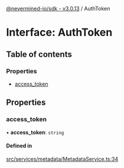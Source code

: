 [@nevermined-io/sdk - v3.0.13](../code-reference.md) / AuthToken

# Interface: AuthToken

## Table of contents

### Properties

- [access_token](AuthToken.md#access_token)

## Properties

### access_token

• **access_token**: `string`

#### Defined in

[src/services/metadata/MetadataService.ts:34](https://github.com/nevermined-io/sdk-js/blob/0d598e72febf7cfaf48859e35dd566c39e7d5682/src/services/metadata/MetadataService.ts#L34)
